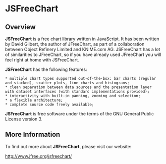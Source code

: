 JSFreeChart
===========

Overview
--------
**JSFreeChart** is a free chart library written in JavaScript.  It has been written by David Gilbert, the author of JFreeChart, as part of a collaboration between Object Refinery Limited and KNIME.com AG.  JSFreeChart has a lot of similarities to JFreeChart, so if you have already used JFreeChart you will feel right at home with JSFreeChart.

**JSFreeChart** has the following features:

    * multiple chart types supported out-of-the-box: bar charts (regular and stacked), scatter plots, line charts and histograms;
    * clean separation between data sources and the presentation layer with dataset interfaces (with standard implementations provided);
    * interactivity with built-in panning, zooming and selection;
    * a flexible architecture;
    * complete source code freely available;

**JSFreeChart** is free software under the terms of the GNU General Public License version 3.

More Information
----------------
To find out more about **JSFreeChart**, please visit our website:

   http://www.jfree.org/jsfreechart/
